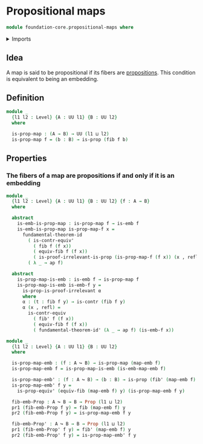 # Propositional maps

```agda
module foundation-core.propositional-maps where
```

<details><summary>Imports</summary>

```agda
open import foundation.action-on-identifications-functions
open import foundation.dependent-pair-types
open import foundation.fundamental-theorem-of-identity-types
open import foundation.universe-levels

open import foundation-core.contractible-types
open import foundation-core.embeddings
open import foundation-core.fibers-of-maps
open import foundation-core.identity-types
open import foundation-core.propositions
```

</details>

## Idea

A map is said to be propositional if its fibers are
[propositions](foundation-core.propositions.md). This condition is equivalent to
being an embedding.

## Definition

```agda
module _
  {l1 l2 : Level} {A : UU l1} {B : UU l2}
  where

  is-prop-map : (A → B) → UU (l1 ⊔ l2)
  is-prop-map f = (b : B) → is-prop (fib f b)
```

## Properties

### The fibers of a map are propositions if and only if it is an embedding

```agda
module _
  {l1 l2 : Level} {A : UU l1} {B : UU l2} {f : A → B}
  where

  abstract
    is-emb-is-prop-map : is-prop-map f → is-emb f
    is-emb-is-prop-map is-prop-map-f x =
      fundamental-theorem-id
        ( is-contr-equiv'
          ( fib f (f x))
          ( equiv-fib f (f x))
          ( is-proof-irrelevant-is-prop (is-prop-map-f (f x)) (x , refl)))
        ( λ _ → ap f)

  abstract
    is-prop-map-is-emb : is-emb f → is-prop-map f
    is-prop-map-is-emb is-emb-f y =
      is-prop-is-proof-irrelevant α
      where
      α : (t : fib f y) → is-contr (fib f y)
      α (x , refl) =
        is-contr-equiv
          ( fib' f (f x))
          ( equiv-fib f (f x))
          ( fundamental-theorem-id' (λ _ → ap f) (is-emb-f x))

module _
  {l1 l2 : Level} {A : UU l1} {B : UU l2}
  where

  is-prop-map-emb : (f : A ↪ B) → is-prop-map (map-emb f)
  is-prop-map-emb f = is-prop-map-is-emb (is-emb-map-emb f)

  is-prop-map-emb' : (f : A ↪ B) → (b : B) → is-prop (fib' (map-emb f) b)
  is-prop-map-emb' f y =
    is-prop-equiv' (equiv-fib (map-emb f) y) (is-prop-map-emb f y)

  fib-emb-Prop : A ↪ B → B → Prop (l1 ⊔ l2)
  pr1 (fib-emb-Prop f y) = fib (map-emb f) y
  pr2 (fib-emb-Prop f y) = is-prop-map-emb f y

  fib-emb-Prop' : A ↪ B → B → Prop (l1 ⊔ l2)
  pr1 (fib-emb-Prop' f y) = fib' (map-emb f) y
  pr2 (fib-emb-Prop' f y) = is-prop-map-emb' f y
```
